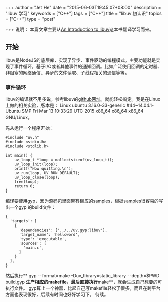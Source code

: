 +++
author = "Jet He"
date = "2015-06-03T19:45:07+08:00"
description = "libuv 学习"
keywords = ["C++"]
tags = ["C++"]
title = "libuv 初认识"
topics = ["C++"]
type = "post"

+++
说明： 本篇文章主要从[An Introduction to libuv](http://nikhilm.github.io/uvbook/)这本书翻译学习而来。
## 开始
libuv是NodeJS的底层库，实现了异步、事件驱动的编程模式。主要功能就是实现了事件循环，基于I/O或者其他事件的通知回调。比如广泛使用回调的定时器、非阻塞的网络通信、异步的文件读取、子线程相关的通信等等。

### 事件循环
libuv的编译就不用多说，参考libuv的[github网址]( https://github.com/libuv/libuv)。就能轻松搞定。我是在Linux上做的相关实验，版本是： Linux ubuntu 3.16.0-33-generic #44~14.04.1-Ubuntu SMP Fri Mar 13 10:33:29 UTC 2015 x86_64 x86_64 x86_64 GNU/Linux。

先从运行一个程序开始：
```
#include "uv.h"
#include <stdio.h>
#include <stdlib.h>

int main() {
    uv_loop_t *loop = malloc(sizeof(uv_loop_t));
    uv_loop_init(loop);
    printf("Now quitting.\n");
    uv_run(loop, UV_RUN_DEFAULT);
    uv_loop_close(loop);
    free(loop);
    return 0;
}
```
编译要使用gyp，因为源码包里面带有相应的samples，根据samples很容易的写出一个gyp 的build文件：
```
{
  'targets': [
    {
      'dependencies': ['../../uv.gyp:libuv'],
      'target_name': 'helloword',
      'type': 'executable',
      'sources': [
        'main.c',
      ]
    }
  ],
}
```
然后执行** gyp --format=make -Duv_library=static_library --depth=$PWD build.gyp **生产相应的makefile，最后直接执行**make**，就会生成自己想要的可执行文件。
gyp算上一个神器，比起自己写makefile轻松了很多，而且在跨平台方面也表现很好，后续有时间也好好学习下。
待续。





